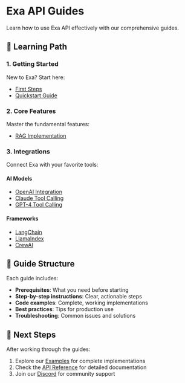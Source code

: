 # Exa API Guides

Learn how to use Exa API effectively with our comprehensive guides.

## 🎯 Learning Path

### 1. Getting Started
New to Exa? Start here:
- [First Steps](getting-started/first-steps.md)
- [Quickstart Guide](getting-started/quickstart.md)

### 2. Core Features
Master the fundamental features:
- [RAG Implementation](core-features/rag-implementation.md)

### 3. Integrations
Connect Exa with your favorite tools:

#### AI Models
- [OpenAI Integration](integrations/openai.md)
- [Claude Tool Calling](integrations/claude-tool-calling.md)
- [GPT-4 Tool Calling](integrations/gpt4-tool-calling.md)

#### Frameworks
- [LangChain](integrations/langchain.md)
- [LlamaIndex](integrations/llamaindex.md)
- [CrewAI](integrations/crewai.md)

## 📖 Guide Structure

Each guide includes:
- **Prerequisites**: What you need before starting
- **Step-by-step instructions**: Clear, actionable steps
- **Code examples**: Complete, working implementations
- **Best practices**: Tips for production use
- **Troubleshooting**: Common issues and solutions

## 🚀 Next Steps

After working through the guides:
1. Explore our [Examples](../examples/README.md) for complete implementations
2. Check the [API Reference](../api/) for detailed documentation
3. Join our [Discord](https://discord.com/invite/HCShtBqbfV) for community support